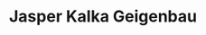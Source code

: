 ---
title: "Jasper Kalka Geigenbau"
url: /freiburg-im-breisgau/jasper-kalka-geigenbau/
shop: Instrumente
---